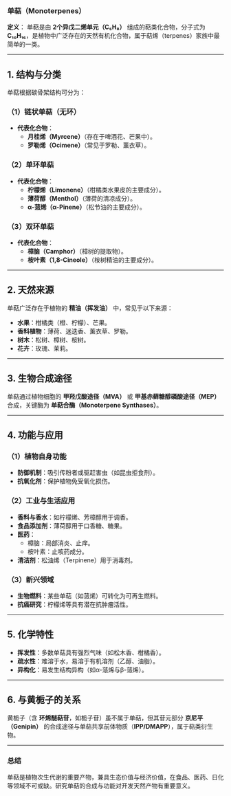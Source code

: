 ### **单萜（Monoterpenes）**
**定义**：
单萜是由 **2个异戊二烯单元（C₅H₈）** 组成的萜类化合物，分子式为 **C₁₀H₁₆**，是植物中广泛存在的天然有机化合物，属于萜烯（terpenes）家族中最简单的一类。

---

## **1. 结构与分类**
单萜根据碳骨架结构可分为：
### **（1）链状单萜（无环）**
- **代表化合物**：
  - **月桂烯（Myrcene）**（存在于啤酒花、芒果中）。
  - **罗勒烯（Ocimene）**（常见于罗勒、薰衣草）。

### **（2）单环单萜**
- **代表化合物**：
  - **柠檬烯（Limonene）**（柑橘类水果皮的主要成分）。
  - **薄荷醇（Menthol）**（薄荷的清凉成分）。
  - **α-蒎烯（α-Pinene）**（松节油的主要成分）。

### **（3）双环单萜**
- **代表化合物**：
  - **樟脑（Camphor）**（樟树的提取物）。
  - **桉叶素（1,8-Cineole）**（桉树精油的主要成分）。

---

## **2. 天然来源**
单萜广泛存在于植物的 **精油（挥发油）** 中，常见于以下来源：
- **水果**：柑橘类（橙、柠檬）、芒果。
- **香料植物**：薄荷、迷迭香、薰衣草、罗勒。
- **树木**：松树、樟树、桉树。
- **花卉**：玫瑰、茉莉。

---

## **3. 生物合成途径**
单萜通过植物细胞的 **甲羟戊酸途径（MVA）** 或 **甲基赤藓糖醇磷酸途径（MEP）** 合成，关键酶为 **单萜合酶（Monoterpene Synthases）**。

---

## **4. 功能与应用**
### **（1）植物自身功能**
- **防御机制**：吸引传粉者或驱赶害虫（如昆虫拒食剂）。
- **抗氧化剂**：保护植物免受氧化损伤。

### **（2）工业与生活应用**
- **香料与香水**：如柠檬烯、芳樟醇用于调香。
- **食品添加剂**：薄荷醇用于口香糖、糖果。
- **医药**：
  - 樟脑：局部消炎、止痒。
  - 桉叶素：止咳药成分。
- **清洁剂**：松油烯（Terpinene）用于消毒剂。

### **（3）新兴领域**
- **生物燃料**：某些单萜（如蒎烯）可转化为可再生燃料。
- **抗癌研究**：柠檬烯等具有潜在抗肿瘤活性。

---

## **5. 化学特性**
- **挥发性**：多数单萜具有强烈气味（如松木香、柑橘香）。
- **疏水性**：难溶于水，易溶于有机溶剂（乙醇、油脂）。
- **异构化**：易发生结构异构（如α-蒎烯与β-蒎烯）。

---

## **6. 与黄栀子的关系**
黄栀子（含 **环烯醚萜苷**，如栀子苷）虽不属于单萜，但其苷元部分 **京尼平（Genipin）** 的合成途径与单萜共享前体物质（**IPP/DMAPP**），属于萜类衍生物。

---

### **总结**
单萜是植物次生代谢的重要产物，兼具生态价值与经济价值，在食品、医药、日化等领域不可或缺。研究单萜的合成与功能对开发天然产物有重要意义。
